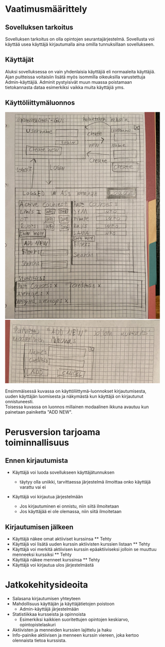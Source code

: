 # Vaatimusmäärittely

## Sovelluksen tarkoitus  
Sovelluksen tarkoitus on olla opintojen seurantajärjestelmä. Sovellusta voi käyttää usea käyttäjä kirjautumalla aina omilla tunnuksillaan sovellukseen.

## Käyttäjät
Aluksi sovelluksessa on vain yhdenlaisia käyttäjiä eli normaaleita käyttäjiä. Ajan puitteissa voitaisiin lisätä myös isommilla oikeuksilla varustettuja Admin-käyttäjiä. Adminit pystyisivät muun muassa
poistamaan tietokannasta dataa esimerkiksi vaikka muita käyttäjiä yms.

## Käyttöliittymäluonnos
![Kuva käyttöliittymästä](OpintorekisterGUI1.jpg)
![Kuva modaalisesta ikkunasta](OpintorekisteriGUI2.jpg)

Ensimmäisessä kuvassa on käyttöliittymä-luonnokset kirjautumisesta, uuden käyttäjän luomisesta ja näkymästä kun käyttäjä on kirjautunut onnistuneesti.  
Toisessa kuvassa on luonnos millainen modaalinen ikkuna avautuu kun painetaan painiketta "ADD NEW".  

# Perusversion tarjoama toiminnallisuus

## Ennen kirjautumista
* Käyttäjä voi luoda sovellukseen käyttäjätunnuksen
  * täytyy olla uniikki, tarvittaessa järjestelmä ilmoittaa onko käyttäjä varattu vai ei

* Käyttäjä voi kirjautua järjestelmään
  * Jos kirjautuminen ei onnistu, niin siitä ilmoitetaan
  * Jos käyttäjää ei ole olemassa, niin siitä ilmoitetaan

## Kirjautumisen jälkeen
* Käyttäjä näkee omat aktiiviset kurssinsa
** Tehty
* Käyttäjä voi lisätä uuden kurssin aktiivisten kurssien listaan
** Tehty
* Käyttäjä voi merkitä aktiivisen kurssin epäaktiiviseksi jolloin se muuttuu menneeksi kurssiksi
** Tehty
* Käyttäjä näkee menneet kurssinsa 
** Tehty
* Käyttäjä voi kirjautua ulos järjestelmästä

# Jatkokehitysideoita
* Salasana kirjautumisen yhteyteen
* Mahdollisuus käyttäjän ja käyttäjätietojen poistoon
  * Admin-käyttäjä järjestelmään
* Statistiikkaa kursseista ja opinnoista
  * Esimerkiksi kaikkien suoritettujen opintojen keskiarvo, opintopistelaskuri
* Aktiivisten ja menneiden kurssien lajittelu ja haku
* Info-painike aktiivisen ja menneen kurssin viereen, joka kertoo olennaista tietoa kurssista.


